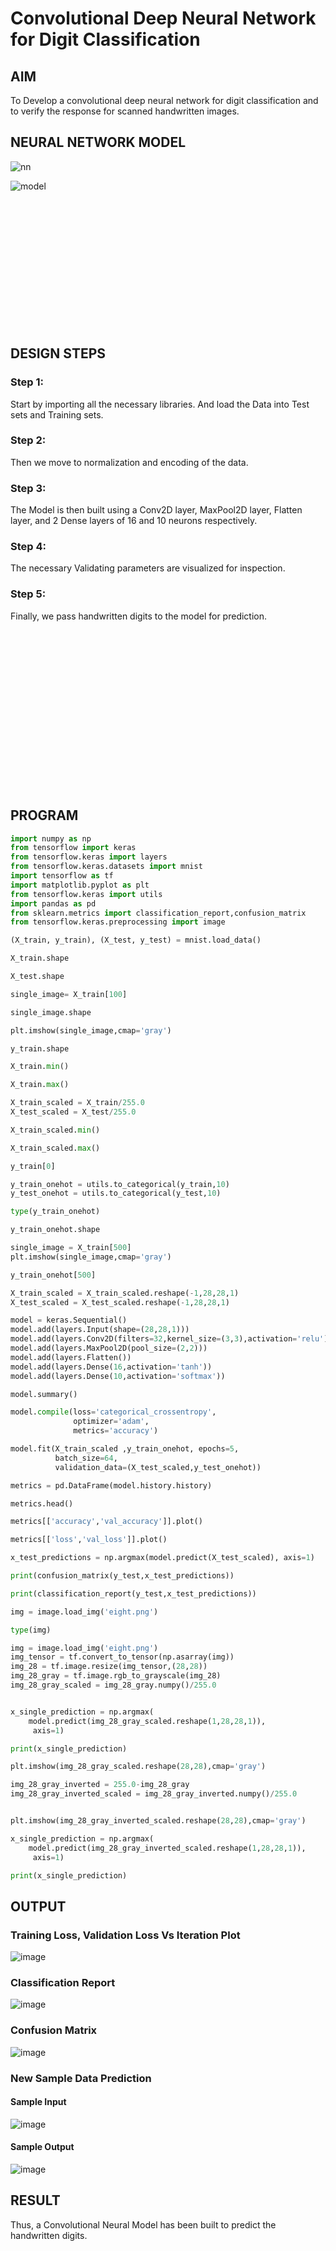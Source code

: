 # Convolutional Deep Neural Network for Digit Classification

## AIM

To Develop a convolutional deep neural network for digit classification and to verify the response for scanned handwritten images.

## NEURAL NETWORK MODEL

![nn](https://user-images.githubusercontent.com/65499285/190903314-151ecc46-ab8a-47e9-8c9e-af2d699c38c1.svg)

![model](https://user-images.githubusercontent.com/65499285/190903321-249a6aae-bc42-4d97-9f69-b488f12215a2.png)

<br><br><br><br><br><br><br><br><br><br><br><br>

## DESIGN STEPS

### Step 1:
Start by importing all the necessary libraries. And load the Data into Test sets and Training sets.

### Step 2:
Then we move to normalization and encoding of the data.

### Step 3:
The Model is then built using a Conv2D layer, MaxPool2D layer, Flatten layer, and 2 Dense layers of 16 and 10 neurons respectively.

### Step 4:
The necessary Validating parameters are visualized for inspection.

### Step 5:
Finally, we pass handwritten digits to the model for prediction.

<br><br><br><br><br><br><br><br><br><br><br><br><br><br><br>

## PROGRAM
```python
import numpy as np
from tensorflow import keras
from tensorflow.keras import layers
from tensorflow.keras.datasets import mnist
import tensorflow as tf
import matplotlib.pyplot as plt
from tensorflow.keras import utils
import pandas as pd
from sklearn.metrics import classification_report,confusion_matrix
from tensorflow.keras.preprocessing import image

(X_train, y_train), (X_test, y_test) = mnist.load_data()

X_train.shape

X_test.shape

single_image= X_train[100]

single_image.shape

plt.imshow(single_image,cmap='gray')

y_train.shape

X_train.min()

X_train.max()

X_train_scaled = X_train/255.0
X_test_scaled = X_test/255.0

X_train_scaled.min()

X_train_scaled.max()

y_train[0]

y_train_onehot = utils.to_categorical(y_train,10)
y_test_onehot = utils.to_categorical(y_test,10)

type(y_train_onehot)

y_train_onehot.shape

single_image = X_train[500]
plt.imshow(single_image,cmap='gray')

y_train_onehot[500]

X_train_scaled = X_train_scaled.reshape(-1,28,28,1)
X_test_scaled = X_test_scaled.reshape(-1,28,28,1)

model = keras.Sequential()
model.add(layers.Input(shape=(28,28,1)))
model.add(layers.Conv2D(filters=32,kernel_size=(3,3),activation='relu'))
model.add(layers.MaxPool2D(pool_size=(2,2)))
model.add(layers.Flatten())
model.add(layers.Dense(16,activation='tanh'))
model.add(layers.Dense(10,activation='softmax'))

model.summary()

model.compile(loss='categorical_crossentropy',
              optimizer='adam',
              metrics='accuracy')

model.fit(X_train_scaled ,y_train_onehot, epochs=5,
          batch_size=64, 
          validation_data=(X_test_scaled,y_test_onehot))

metrics = pd.DataFrame(model.history.history)

metrics.head()

metrics[['accuracy','val_accuracy']].plot()

metrics[['loss','val_loss']].plot()

x_test_predictions = np.argmax(model.predict(X_test_scaled), axis=1)

print(confusion_matrix(y_test,x_test_predictions))

print(classification_report(y_test,x_test_predictions))

img = image.load_img('eight.png')

type(img)

img = image.load_img('eight.png')
img_tensor = tf.convert_to_tensor(np.asarray(img))
img_28 = tf.image.resize(img_tensor,(28,28))
img_28_gray = tf.image.rgb_to_grayscale(img_28)
img_28_gray_scaled = img_28_gray.numpy()/255.0


x_single_prediction = np.argmax(
    model.predict(img_28_gray_scaled.reshape(1,28,28,1)),
     axis=1)

print(x_single_prediction)

plt.imshow(img_28_gray_scaled.reshape(28,28),cmap='gray')

img_28_gray_inverted = 255.0-img_28_gray
img_28_gray_inverted_scaled = img_28_gray_inverted.numpy()/255.0


plt.imshow(img_28_gray_inverted_scaled.reshape(28,28),cmap='gray')

x_single_prediction = np.argmax(
    model.predict(img_28_gray_inverted_scaled.reshape(1,28,28,1)),
     axis=1)

print(x_single_prediction)
```
## OUTPUT

### Training Loss, Validation Loss Vs Iteration Plot
![image](https://user-images.githubusercontent.com/75234991/191759064-d61e9451-a8a7-4db9-b7e3-1ccf7b281282.png)

### Classification Report
![image](https://user-images.githubusercontent.com/75234991/191759278-f1e9aa6e-f58f-4a19-8347-7bfe4964774c.png)

### Confusion Matrix
![image](https://user-images.githubusercontent.com/75234991/191759446-71e1ac3b-6d4b-4b5a-b85c-fdff32d663a3.png)

### New Sample Data Prediction
#### Sample Input
![image](https://user-images.githubusercontent.com/75234991/191759546-ac7be80f-24a5-424a-86c2-d6d8e6bec26a.png)
#### Sample Output
![image](https://user-images.githubusercontent.com/75234991/191759644-ac0f6c5c-adb3-4457-9bf7-714a872e69ad.png)

## RESULT
Thus, a Convolutional Neural Model has been built to predict the handwritten digits.
